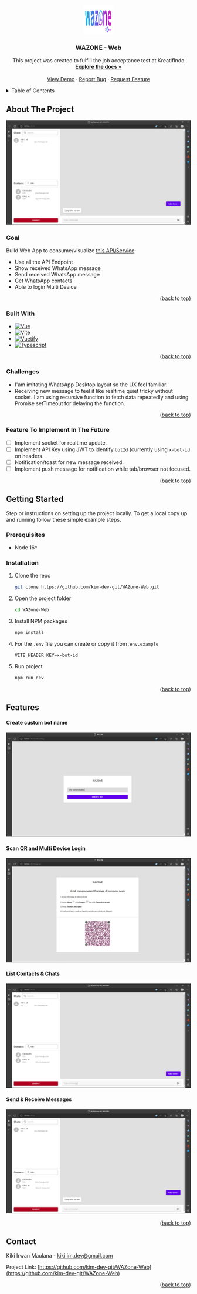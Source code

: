 <a name="readme-top"></a>

<!-- PROJECT LOGO -->
<br />
<div align="center">
  <a href="https://github.com/kim-dev-git/WAZone-Web">
    <img src="docs/logo.png" alt="Logo" width="80" height="80">
  </a>

<h3 align="center">WAZONE - Web</h3>

  <p align="center">
    This project was created to fulfill the job acceptance test at KreatifIndo
    <br />
    <a href="https://github.com/kim-dev-git/WAZone-Web"><strong>Explore the docs »</strong></a>
    <br />
    <br />
    <a href="https://github.com/kim-dev-git/WAZone-Web">View Demo</a>
    ·
    <a href="https://github.com/kim-dev-git/WAZone-Web/issues">Report Bug</a>
    ·
    <a href="https://github.com/kim-dev-git/WAZone-Web/issues">Request Feature</a>
  </p>
</div>



<!-- TABLE OF CONTENTS -->
<details>
  <summary>Table of Contents</summary>
  <ol>
    <li>
      <a href="#about-the-project">About The Project</a>
      <ul>
        <li><a href="#built-with">Built With</a></li>
        <li><a href="#challenges">Challenges</a></li>
        <li><a href="#feature-to-implement-in-the-future">Feature To Implement In The Future</a></li>
      </ul>
    </li>
    <li>
      <a href="#getting-started">Getting Started</a>
      <ul>
        <li><a href="#prerequisites">Prerequisites</a></li>
        <li><a href="#installation">Installation</a></li>
      </ul>
    </li>
    <li><a href="#features">Features</a></li>
    <li><a href="#contact">Contact</a></li>
  </ol>
</details>



<!-- ABOUT THE PROJECT -->
## About The Project

[![WAZONE Screen Shot][send-and-receive-message]](https://example.com)

### Goal

Build Web App to consume/visualize [this API/Service](https://github.com/kim-dev-git/WAZone-Web):
* Use all the API Endpoint
* Show received WhatsApp message
* Send received WhatsApp message
* Get WhatsApp contacts
* Able to login Multi Device

<p align="right">(<a href="#readme-top">back to top</a>)</p>



### Built With

* [![Vue][Vue.js]][Vue-url]
* [![Vite][Vite.js]][Vite-url]
* [![Vuetify][Vuetify.js]][Vuetify-url]
* [![Typescript][Typescript.js]][Typescript-url]

<p align="right">(<a href="#readme-top">back to top</a>)</p>

### Challenges

* I'am imitating WhatsApp Desktop layout so the UX feel familiar.
* Receiving new message to feel it like realtime quiet tricky without socket. I'am using recursive function to fetch data repeatedly and using Promise setTimeout for delaying the function.

<p align="right">(<a href="#readme-top">back to top</a>)</p>

### Feature To Implement In The Future

- [ ] Implement socket for realtime update.
- [ ] Implement API Key using JWT to identify `botId` (currently using `x-bot-id` on headers.
- [ ] Notification/toast for new message received.
- [ ] Implement push message for notification while tab/browser not focused.

<p align="right">(<a href="#readme-top">back to top</a>)</p>

<!-- GETTING STARTED -->
## Getting Started

Step or instructions on setting up the project locally.
To get a local copy up and running follow these simple example steps.

### Prerequisites

* Node 16^

### Installation

1. Clone the repo
   ```sh
   git clone https://github.com/kim-dev-git/WAZone-Web.git
   ```
2. Open the project folder
    ```sh
    cd WAZone-Web
    ```
3. Install NPM packages
   ```sh
   npm install
   ```
4. For the `.env` file you can create or copy it from`.env.example`
   ```env
   VITE_HEADER_KEY=x-bot-id
   ```
5. Run project
   ```sh
   npm run dev
   ```

<p align="right">(<a href="#readme-top">back to top</a>)</p>

## Features

#### Create custom bot name

[![Create Custom Bot Name Screen Shot][create-custom-bot-name]](https://example.com)


#### Scan QR and Multi Device Login


[![Scan QR and Multi Device Login Screen Shot][scan-qr-and-multi-device-login]](https://example.com)


#### List Contacts & Chats


[![List Contacts & Chats Screen Shot][contact-and-chat-list]](https://example.com)


#### Send & Receive Messages

[![Send & Receive Message Screen Shot][send-and-receive-message]](https://example.com)

<p align="right">(<a href="#readme-top">back to top</a>)</p>


<!-- CONTACT -->
## Contact

Kiki Irwan Maulana - kiki.im.dev@gmail.com

Project Link: [https://github.com/kim-dev-git/WAZone-Web](https://github.com/kim-dev-git/WAZone-Web)

<p align="right">(<a href="#readme-top">back to top</a>)</p>



<!-- MARKDOWN LINKS & IMAGES -->
<!-- https://www.markdownguide.org/basic-syntax/#reference-style-links -->
[contributors-shield]: https://img.shields.io/github/contributors/kim-dev-git/WAZone-Web.svg?style=for-the-badge
[contributors-url]: https://github.com/kim-dev-git/WAZone-Web/graphs/contributors
[forks-shield]: https://img.shields.io/github/forks/kim-dev-git/WAZone-Web.svg?style=for-the-badge
[forks-url]: https://github.com/kim-dev-git/WAZone-Web/network/members
[stars-shield]: https://img.shields.io/github/stars/kim-dev-git/WAZone-Web.svg?style=for-the-badge
[stars-url]: https://github.com/kim-dev-git/WAZone-Web/stargazers
[issues-shield]: https://img.shields.io/github/issues/kim-dev-git/WAZone-Web.svg?style=for-the-badge
[issues-url]: https://github.com/kim-dev-git/WAZone-Web/issues
[license-shield]: https://img.shields.io/github/license/kim-dev-git/WAZone-Web.svg?style=for-the-badge
[license-url]: https://github.com/kim-dev-git/WAZone-Web/blob/master/LICENSE.txt
[linkedin-shield]: https://img.shields.io/badge/-LinkedIn-black.svg?style=for-the-badge&logo=linkedin&colorB=555
[linkedin-url]: https://linkedin.com/in/linkedin_username
[product-screenshot]: images/screenshot.png
[logo]: docs/logo.png
[contact-and-chat-list]: docs/contact-and-chat-list.png
[create-custom-bot-name]: docs/create-custom-bot-name.png
[scan-qr-and-multi-device-login]: docs/scan-qr-and-multi-device-login.png
[send-and-receive-message]: docs/send-and-receive-message.png
[Express.js]: https://img.shields.io/badge/Express-35495E?style=for-the-badge&logo=express&logoColor=4FC08D
[Express-url]: https://express.org/
[TypeORM.js]: https://img.shields.io/badge/Type_ORM-35495E?style=for-the-badge&logo=typeorm&logoColor=4FC08D
[TypeORM-url]: https://typeorm.io/
[Baileys.js]: https://img.shields.io/badge/Baileys-35495E?style=for-the-badge&logo=baileys&logoColor=4FC08D
[Baileys-url]: https://github.com/adiwajshing/Baileys
[Node.js]: https://img.shields.io/badge/Node-35495E?style=for-the-badge&logo=nodedotjs&logoColor=4FC08D
[Node-url]: https://nodejs.org/
[Vue.js]: https://img.shields.io/badge/Vue_3-35495E?style=for-the-badge&logo=vuedotjs&logoColor=4FC08D
[Vue-url]: https://vuejs.org/
[Vite.js]: https://img.shields.io/badge/Vite-35495E?style=for-the-badge&logo=vite&logoColor=4FC08D
[Vite-url]: https://vite.org/
[Typescript.js]: https://img.shields.io/badge/Typescript-35495E?style=for-the-badge&logo=typescript&logoColor=4FC08D
[Typescript-url]: https://typescript.org/
[Vuetify.js]: https://img.shields.io/badge/Vuetify-35495E?style=for-the-badge&logo=vuetify&logoColor=4FC08D
[Vuetify-url]: https://next.vuetifyjs.com
